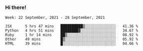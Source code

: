 ### Hi there!

<!--START_SECTION:waka-->
```text
Week: 22 September, 2021 - 28 September, 2021

JSX      5 hrs 47 mins   ██████████▒░░░░░░░░░░░░░░   41.36 % 
Python   4 hrs 51 mins   ████████▓░░░░░░░░░░░░░░░░   34.67 % 
Ruby     1 hr 14 mins    ██▒░░░░░░░░░░░░░░░░░░░░░░   08.92 % 
Other    49 mins         █▒░░░░░░░░░░░░░░░░░░░░░░░   05.92 % 
HTML     39 mins         █░░░░░░░░░░░░░░░░░░░░░░░░   04.66 % 
```
<!--END_SECTION:waka-->
